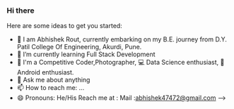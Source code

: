 ### Hi there 

Here are some ideas to get you started:

- 🔭 I am Abhishek Rout, currently embarking on my B.E. journey from D.Y. Patil College Of Engineering, Akurdi, Pune. 
- 🌱 I’m currently learning Full Stack Development 
- 👯  I'm a Competitive Coder,Photographer, 💻 Data Science enthusiast, 📱Android enthusiast.
- 💬 Ask me about anything
- 📫 How to reach me: ...
- 😄 Pronouns: He/His
Reach me at : Mail :abhishek47472@gmail.com
-->
